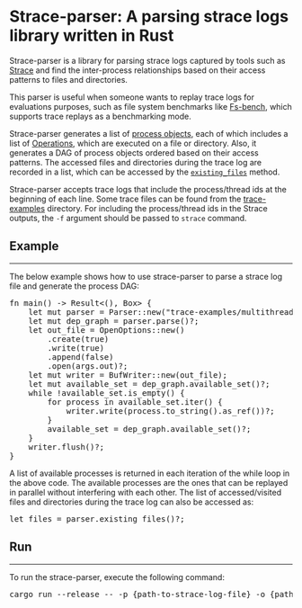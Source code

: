 # Strace-parser: A parsing strace logs library written in Rust 

Strace-parser is a library for parsing strace logs captured by tools such as [Strace](https://man7.org/linux/man-pages/man1/strace.1.html)
and find the inter-process relationships based on their access patterns to files and directories.

This parser is useful when someone wants to replay trace logs for evaluations purposes, such as file system benchmarks
like [Fs-bench](https://gitlab.com/arastoob/fs-bench), which supports trace replays as a benchmarking mode.

Strace-parser generates a list of [process objects](https://gitlab.com/arastoob/strace-parser/-/blob/main/src/process.rs),
each of which includes a list of [Operations](https://gitlab.com/arastoob/strace-parser/-/blob/main/src/op.rs),
which are executed on a file or directory. Also, it generates a DAG of process objects ordered based on their
access patterns. The accessed files and directories during the trace log are recorded in a list, which can be accessed
by the [`existing_files`](https://gitlab.com/arastoob/strace-parser/-/blob/main/src/parser.rs#L1054) method.

Strace-parser accepts trace logs that include the process/thread ids at the beginning of each line. Some trace files 
can be found from the [trace-examples](https://gitlab.com/arastoob/strace-parser/-/tree/main/trace-examples) directory. 
For including the process/thread ids in the Strace outputs, the `-f` argument should be passed to `strace` command.

## Example
<hr />
The below example shows how to use strace-parser to parse a strace log file and generate the process DAG:
<br />
<pre>
fn main() -> Result<(), Box<dyn std::error::Error>> {
    let mut parser = Parser::new("trace-examples/multithread_strace1.log");
    let mut dep_graph = parser.parse()?;
    let out_file = OpenOptions::new()
        .create(true)
        .write(true)
        .append(false)
        .open(args.out)?;
    let mut writer = BufWriter::new(out_file);
    let mut available_set = dep_graph.available_set()?;
    while !available_set.is_empty() {
        for process in available_set.iter() {
            writer.write(process.to_string().as_ref())?;
        }
        available_set = dep_graph.available_set()?;
    }
    writer.flush()?;
}
</pre>

A list of available processes is returned in each iteration of the while loop in the above code. The available processes
are the ones that can be replayed in parallel without interfering with each other. The list of accessed/visited files 
and directories during the trace log can also be accessed as:
<br />
<pre>
let files = parser.existing_files()?;
</pre>

## Run
<hr />
To run the strace-parser, execute the following command:
<br />
<pre>
cargo run --release -- -p {path-to-strace-log-file} -o {path-to-output-file}
</pre>


